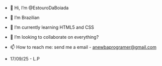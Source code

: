 - 👋 Hi, I’m @EstouroDaBoiada
- 👀 I’m Brazilian
- 🌱 I’m currently learning HTML5 and CSS
- 💞️ I’m looking to collaborate on everything?
- 📫 How to reach me: send me a email - anewbaprogramer@gmail.com



- 17/09/25 - L.P
<!---
EstouroDaBoiada/EstouroDaBoiada is a ✨ special ✨ repository because its `README.md` (this file) appears on your GitHub profile.
You can click the Preview link to take a look at your changes.
--->

